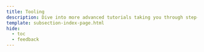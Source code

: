 ```yaml
---
title: Tooling
description: Dive into more advanced tutorials taking you through step-by-step guides to building on top of your Tanssi ContainerChain.
template: subsection-index-page.html
hide:
  - toc
  - feedback
---
```

